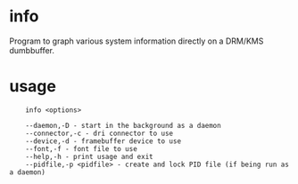 # info
Program to graph various system information directly on a DRM/KMS dumbbuffer.
# usage
        info <options>

        --daemon,-D - start in the background as a daemon
        --connector,-c - dri connector to use
        --device,-d - framebuffer device to use
        --font,-f - font file to use
        --help,-h - print usage and exit
        --pidfile,-p <pidfile> - create and lock PID file (if being run as a daemon)
